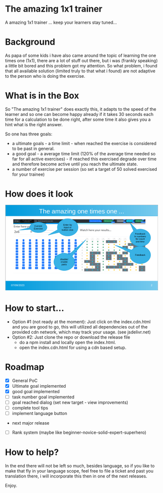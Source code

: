 # The amazing 1x1 trainer
A amazing 1x1 trainer ... keep your learners stay tuned...

# Background
As papa of some kids i have also came around the topic of learning the one times one (1x1), there are a lot of stuff out there, but i was (frankly speaking) a little bit bored and this problem got my attention. So what problem, i found that all available solution (limited truly to that what i found) are not adaptive to the person who is doing the exercise. 

# What is in the Box
So "The amazing 1x1 trainer" does exactly this, it adapts to the speed of the learner and so one can become happy already if it takes 30 seconds each time for a calculation to be done right, after some time it also gives you a hint what is the right answer.

So one has three goals:
* a ultimate goals - a time limit - when reached the exercise is considered to be past in general.
* a good goal - a average time limit (120% of the average time needed so far for all active exercises) - if reached this exercised degrade over time and therefore become active until you reach the ultimate state.
* a number of exercise per session (so set a target of 50 solved exercised for your trainee)

# How does it look
![screen](doc/screen-1.png "Idea of how it looks")

# How to start...
* Option #1 (not ready at the moment): Just click on the index.cdn.html and you are good to go, this will utilized all dependencies out of the provided cdn network, which may track your usage. (see jsdelivr.net)
* Option #2: Just clone the repo or download the release file 
  * do a npm install and locally open the index.html.
  * open the index.cdn.html for using a cdn based setup.

# Roadmap
- [x] General PoC
- [x] Ultimate goal implemented
- [x] good goal implemented
- [ ] task number goal implemented
- [ ] goal reached dialog (set new target - view improvements)
- [ ] complete tool tips
- [ ] implement language button
- next major release
- [ ] Rank system (maybe like beginner-novice-solid-expert-superhero)

# How to help?
In the end there will not be left so much, besides language, so if you like to make that fly in your language scope, feel free to file a ticket and past you translation there, i will incorporate this then in one of the next releases.

Enjoy.